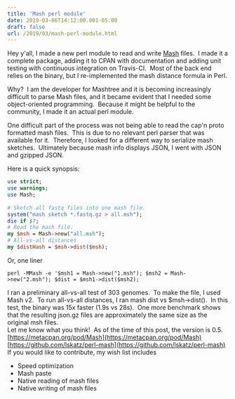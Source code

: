 ```yaml
---
title: 'Mash perl module'
date: 2019-03-06T14:12:00.001-05:00
draft: false
url: /2019/03/mash-perl-module.html
---
```


Hey y'all, I made a new perl module to read and write [Mash](http://mash.readthedocs.io/) files.  I made it a complete package, adding it to CPAN with documentation and adding unit testing with continuous integration on Travis-CI.  Most of the back end relies on the binary, but I re-implemented the mash distance formula in Perl.  
  
Why?  I am the developer for Mashtree and it is becoming increasingly difficult to parse Mash files, and it became evident that I needed some object-oriented programming.  Because it might be helpful to the community, I made it an actual perl module.  
  
One difficult part of the process was not being able to read the cap'n proto formatted mash files.  This is due to no relevant perl parser that was available for it.  Therefore, I looked for a different way to serialize mash sketches.  Ultimately because mash info displays JSON, I went with JSON and gzipped JSON.  
  
Here is a quick synopsis:  
```perl
use strict;  
use warnings;  
use Mash;  
  
# Sketch all fastq files into one mash file.  
system("mash sketch *.fastq.gz > all.msh");  
die if $?;  
# Read the mash file.  
my $msh = Mash->new("all.msh");  
# All-vs-all distances  
my $distHash = $msh->dist($msh);  
```

Or, one liner

```
perl -MMash -e '$msh1 = Mash->new("1.msh"); $msh2 = Mash->new("2.msh"); $dist = $msh1->dist($msh2);  
```

I ran a preliminary all-vs-all test of 303 genomes.  To make the file, I used Mash v2.  To run all-vs-all distances, I ran  mash dist vs $msh->dist().  In this test, the binary was 15x faster (1.9s vs 28s).  One more benchmark shows that the resulting json.gz files are approximately the same size as the original msh files.  
Let me know what you think!  As of the time of this post, the version is 0.5.  
[https://metacpan.org/pod/Mash](https://metacpan.org/pod/Mash)  
[https://github.com/lskatz/perl-mash](https://github.com/lskatz/perl-mash)  
If you would like to contribute, my wish list includes  

*   Speed optimization
*   Mash paste
*   Native reading of mash files
*   Native writing of mash files
